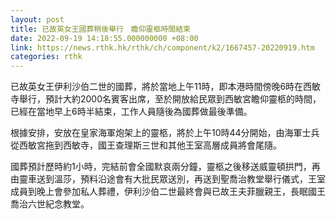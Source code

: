 ```yaml
---
layout: post
title: 已故英女王國葬稍後舉行　瞻仰靈柩時間結束
date: 2022-09-19 14:18:55.000000000 +08:00
link: https://news.rthk.hk/rthk/ch/component/k2/1667457-20220919.htm
categories: rthk
---
```


已故英女王伊利沙伯二世的國葬，將於當地上午11時，即本港時間傍晚6時在西敏寺舉行，預計大約2000名賓客出席，至於開放給民眾到西敏宮瞻仰靈柩的時間，已經在當地早上6時半結束，工作人員隨後為國葬做最後準備。

根據安排，安放在皇家海軍炮架上的靈柩，將於上午10時44分開始，由海軍士兵從西敏宮拖到西敏寺，國王查理斯三世和其他王室高層成員將會尾隨。

國葬預計歷時約1小時，完結前會全國默哀兩分鐘，靈柩之後移送威靈頓拱門，再由靈車送到溫莎，預料沿途會有大批民眾送別，再送到聖喬治教堂舉行儀式，王室成員到晚上會參加私人葬禮，伊利沙伯二世最終會與已故王夫菲臘親王，長眠國王喬治六世紀念教堂。

